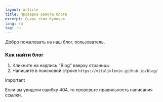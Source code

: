 ```yaml
---
layout: article
title: Проверка работы блога
excerpt: Сьешь этих булочек
lang: ru
tag: ru
---
```


Добро пожаловать на наш блог, пользователь.

<h3 class="articlePart">Как найти блог</h3>

1. Кликните на надпись "Blog" вверху страницы
2. Напишите в поисковой строке ```https://vitaliklevin.github.io/blog/```

> [!IMPORTANT]
> Если вы увидели ошибку 404, то проверьте правильность написания ссылки.
